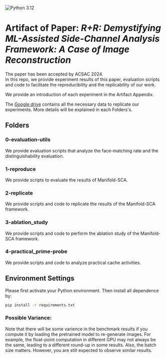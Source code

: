 ![Python 3.12](https://img.shields.io/badge/python-3.12-blue.svg)
# Artifact of Paper: *R+R: Demystifying ML-Assisted Side-Channel Analysis Framework: A Case of Image Reconstruction*

The paper has been accepted by ACSAC 2024.  
In this repo, we provide experiment results of this paper, evaluation scripts and code to facilitate the reproducibility and the replicability of our work.

We provide an introduction of each experiment in the Artifact Appendix.

The [Google drive](https://drive.google.com/drive/u/1/folders/1oyqViKeu3LpqDGozCDVpA70OewqAJQSB) contains all the necessary data to replicate our experiments. More details will be explained in each Folders's.

## Folders
### 0-evaluation-utils
We provide evaluation scripts that analyze the face-matching rate and the distinguishability evaluation.

### 1-reproduce
We provide scripts to evaluate the results of Manifold-SCA. 

### 2-replicate
We provide scripts and code to replicate the results of the Manifold-SCA framework.

### 3-ablation_study
We provide scripts and code to perform the ablation study of the Manifold-SCA framework.

### 4-practical_prime-probe
We provide scripts and code to analyze practical cache activities.


## Environment Settings
Please first activate your Python environment. Then install all dependence by:
```bash
pip install -r requirements.txt
```

### Possible Variance:
Note that there will be some varience in the benchmark results if you compute it by loading the pretrained model to re-generate images. For example, the float-point computation in different GPU may not always be the same, leading to a different round-up in some results. Also, the batch size matters. However, you are still expected to observe similar results.
